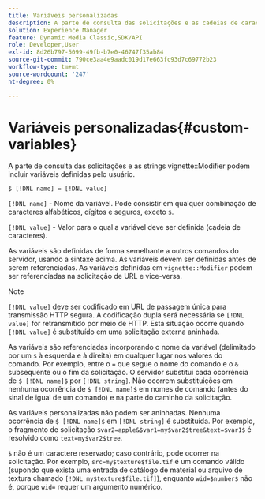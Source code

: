 ```yaml
---
title: Variáveis personalizadas
description: A parte de consulta das solicitações e as cadeias de caracteres do Modificador de vinheta podem incluir variáveis definidas pelo usuário.
solution: Experience Manager
feature: Dynamic Media Classic,SDK/API
role: Developer,User
exl-id: 8d26b797-5099-49fb-b7e0-46747f35ab84
source-git-commit: 790ce3aa4e9aadc019d17e663fc93d7c69772b23
workflow-type: tm+mt
source-wordcount: '247'
ht-degree: 0%

---
```


# Variáveis personalizadas{#custom-variables}

A parte de consulta das solicitações e as strings vignette::Modifier podem incluir variáveis definidas pelo usuário.

`$ [!DNL name] = [!DNL value]`

`[!DNL name]` - Nome da variável. Pode consistir em qualquer combinação de caracteres alfabéticos, dígitos e seguros, exceto `$`.

`[!DNL value]` - Valor para o qual a variável deve ser definida (cadeia de caracteres).

As variáveis são definidas de forma semelhante a outros comandos do servidor, usando a sintaxe acima. As variáveis devem ser definidas antes de serem referenciadas. As variáveis definidas em `vignette::Modifier` podem ser referenciadas na solicitação de URL e vice-versa.

>[!NOTE]
>
>`[!DNL value]` deve ser codificado em URL de passagem única para transmissão HTTP segura. A codificação dupla será necessária se `[!DNL value]` for retransmitido por meio de HTTP. Esta situação ocorre quando `[!DNL value]` é substituído em uma solicitação externa aninhada.

As variáveis são referenciadas incorporando o nome da variável (delimitado por um `$` à esquerda e à direita) em qualquer lugar nos valores do comando. Por exemplo, entre o `=` que segue o nome do comando e o `&` subsequente ou o fim da solicitação. O servidor substitui cada ocorrência de `$ [!DNL name]$` por `[!DNL string]`. Não ocorrem substituições em nenhuma ocorrência de `$ [!DNL name]$` em nomes de comando (antes do sinal de igual de um comando) e na parte do caminho da solicitação.

As variáveis personalizadas não podem ser aninhadas. Nenhuma ocorrência de `$ [!DNL name]$` em `[!DNL string]` é substituída. Por exemplo, o fragmento de solicitação `$var2=apple&$var1=my$var2$tree&text=$var1$` é resolvido como `text=my$var2$tree`.

`$` não é um caractere reservado; caso contrário, pode ocorrer na solicitação. Por exemplo, `src=my$texture$file.tif` é um comando válido (supondo que exista uma entrada de catálogo de material ou arquivo de textura chamado `[!DNL my$texture$file.tif]`), enquanto `wid=$number$` não é, porque `wid=` requer um argumento numérico.
